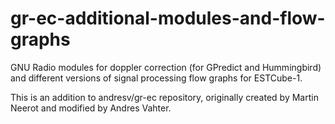# gr-ec-additional-modules-and-flow-graphs
GNU Radio modules for doppler correction (for GPredict and Hummingbird) and different versions of signal processing flow graphs for ESTCube-1.

This is an addition to andresv/gr-ec repository, originally created by Martin Neerot and modified by Andres Vahter.
